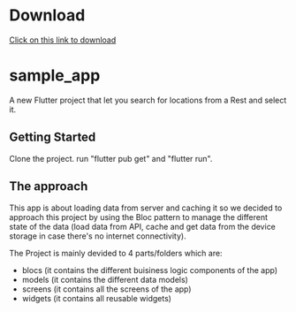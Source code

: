 # Download
[Click on this link to download](https://github.com/melWiss/sample_app/releases)
# sample_app

A new Flutter project that let you search for locations from a Rest and select it.

## Getting Started
Clone the project.
run "flutter pub get" and "flutter run".

## The approach
This app is about loading data from server and caching it so we decided to approach this project by
using the Bloc pattern to manage the different state of the data (load data from API, cache and get
data from the device storage in case there's no internet connectivity).

The Project is mainly devided to 4 parts/folders which are:
  - blocs (it contains the different buisiness logic components of the app)
  - models (it contains the different data models)
  - screens (it contains all the screens of the app)
  - widgets (it contains all reusable widgets)
